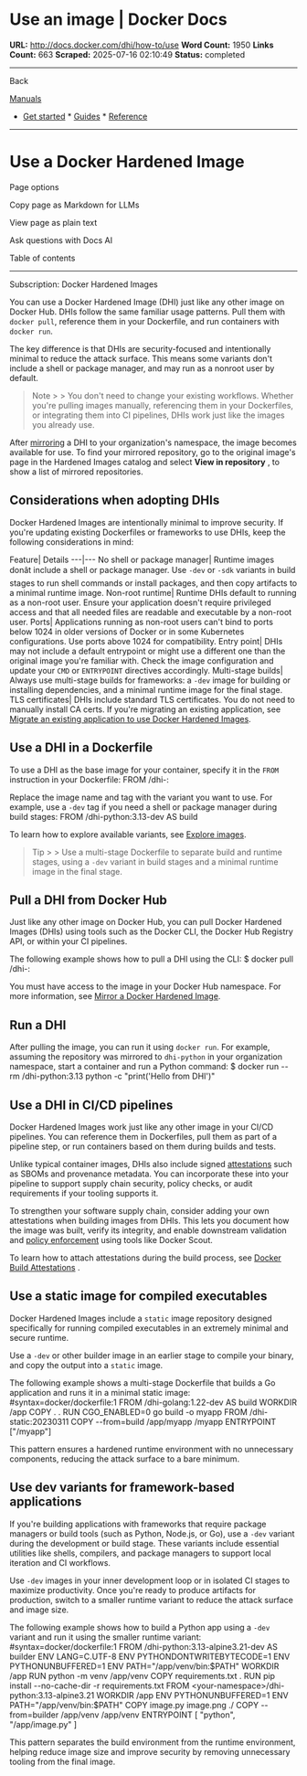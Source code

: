 # Use an image | Docker Docs

**URL:** http://docs.docker.com/dhi/how-to/use
**Word Count:** 1950
**Links Count:** 663
**Scraped:** 2025-07-16 02:10:49
**Status:** completed

---

Back

[Manuals](https://docs.docker.com/manuals/)

  * [Get started](http://docs.docker.com/get-started/)   * [Guides](http://docs.docker.com/guides/)   * [Reference](http://docs.docker.com/reference/)

* * *

# Use a Docker Hardened Image

Page options

Copy page as Markdown for LLMs

View page as plain text

Ask questions with Docs AI

Table of contents

* * *

Subscription: Docker Hardened Images

You can use a Docker Hardened Image \(DHI\) just like any other image on Docker Hub. DHIs follow the same familiar usage patterns. Pull them with `docker pull`, reference them in your Dockerfile, and run containers with `docker run`.

The key difference is that DHIs are security-focused and intentionally minimal to reduce the attack surface. This means some variants don't include a shell or package manager, and may run as a nonroot user by default.

> Note >  > You don't need to change your existing workflows. Whether you're pulling images manually, referencing them in your Dockerfiles, or integrating them into CI pipelines, DHIs work just like the images you already use.

After [mirroring](https://docs.docker.com/dhi/how-to/mirror/) a DHI to your organization's namespace, the image becomes available for use. To find your mirrored repository, go to the original image's page in the Hardened Images catalog and select **View in repository** , to show a list of mirrored repositories.

## Considerations when adopting DHIs

Docker Hardened Images are intentionally minimal to improve security. If you're updating existing Dockerfiles or frameworks to use DHIs, keep the following considerations in mind:

Feature| Details   ---|---   No shell or package manager| Runtime images donât include a shell or package manager. Use `-dev` or `-sdk` variants in build stages to run shell commands or install packages, and then copy artifacts to a minimal runtime image.   Non-root runtime| Runtime DHIs default to running as a non-root user. Ensure your application doesn't require privileged access and that all needed files are readable and executable by a non-root user.   Ports| Applications running as non-root users can't bind to ports below 1024 in older versions of Docker or in some Kubernetes configurations. Use ports above 1024 for compatibility.   Entry point| DHIs may not include a default entrypoint or might use a different one than the original image you're familiar with. Check the image configuration and update your `CMD` or `ENTRYPOINT` directives accordingly.   Multi-stage builds| Always use multi-stage builds for frameworks: a `-dev` image for building or installing dependencies, and a minimal runtime image for the final stage.   TLS certificates| DHIs include standard TLS certificates. You do not need to manually install CA certs.      If you're migrating an existing application, see [Migrate an existing application to use Docker Hardened Images](https://docs.docker.com/dhi/how-to/migrate/).

## Use a DHI in a Dockerfile

To use a DHI as the base image for your container, specify it in the `FROM` instruction in your Dockerfile:               FROM <your-namespace>/dhi-<image>:<tag>

Replace the image name and tag with the variant you want to use. For example, use a `-dev` tag if you need a shell or package manager during build stages:               FROM <your-namespace>/dhi-python:3.13-dev AS build

To learn how to explore available variants, see [Explore images](https://docs.docker.com/dhi/how-to/explore/).

> Tip >  > Use a multi-stage Dockerfile to separate build and runtime stages, using a `-dev` variant in build stages and a minimal runtime image in the final stage.

## Pull a DHI from Docker Hub

Just like any other image on Docker Hub, you can pull Docker Hardened Images \(DHIs\) using tools such as the Docker CLI, the Docker Hub Registry API, or within your CI pipelines.

The following example shows how to pull a DHI using the CLI:               $ docker pull <your-namespace>/dhi-<image>:<tag>     

You must have access to the image in your Docker Hub namespace. For more information, see [Mirror a Docker Hardened Image](https://docs.docker.com/dhi/how-to/mirror/).

## Run a DHI

After pulling the image, you can run it using `docker run`. For example, assuming the repository was mirrored to `dhi-python` in your organization namespace, start a container and run a Python command:               $ docker run --rm <your-namespace>/dhi-python:3.13 python -c "print('Hello from DHI')"     

## Use a DHI in CI/CD pipelines

Docker Hardened Images work just like any other image in your CI/CD pipelines. You can reference them in Dockerfiles, pull them as part of a pipeline step, or run containers based on them during builds and tests.

Unlike typical container images, DHIs also include signed [attestations](https://docs.docker.com/dhi/core-concepts/attestations/) such as SBOMs and provenance metadata. You can incorporate these into your pipeline to support supply chain security, policy checks, or audit requirements if your tooling supports it.

To strengthen your software supply chain, consider adding your own attestations when building images from DHIs. This lets you document how the image was built, verify its integrity, and enable downstream validation and [policy enforcement](https://docs.docker.com/dhi/how-to/policies/) using tools like Docker Scout.

To learn how to attach attestations during the build process, see [Docker Build Attestations](https://docs.docker.com/build/metadata/attestations/) .

## Use a static image for compiled executables

Docker Hardened Images include a `static` image repository designed specifically for running compiled executables in an extremely minimal and secure runtime.

Use a `-dev` or other builder image in an earlier stage to compile your binary, and copy the output into a `static` image.

The following example shows a multi-stage Dockerfile that builds a Go application and runs it in a minimal static image:               #syntax=docker/dockerfile:1          FROM <your-namespace>/dhi-golang:1.22-dev AS build     WORKDIR /app     COPY . .     RUN CGO_ENABLED=0 go build -o myapp          FROM <your-namespace>/dhi-static:20230311     COPY --from=build /app/myapp /myapp     ENTRYPOINT ["/myapp"]

This pattern ensures a hardened runtime environment with no unnecessary components, reducing the attack surface to a bare minimum.

## Use dev variants for framework-based applications

If you're building applications with frameworks that require package managers or build tools \(such as Python, Node.js, or Go\), use a `-dev` variant during the development or build stage. These variants include essential utilities like shells, compilers, and package managers to support local iteration and CI workflows.

Use `-dev` images in your inner development loop or in isolated CI stages to maximize productivity. Once you're ready to produce artifacts for production, switch to a smaller runtime variant to reduce the attack surface and image size.

The following example shows how to build a Python app using a `-dev` variant and run it using the smaller runtime variant:               #syntax=docker/dockerfile:1          FROM <your-namespace>/dhi-python:3.13-alpine3.21-dev AS builder          ENV LANG=C.UTF-8     ENV PYTHONDONTWRITEBYTECODE=1     ENV PYTHONUNBUFFERED=1     ENV PATH="/app/venv/bin:$PATH"          WORKDIR /app          RUN python -m venv /app/venv     COPY requirements.txt .          RUN pip install --no-cache-dir -r requirements.txt          FROM <your-namespace>/dhi-python:3.13-alpine3.21          WORKDIR /app          ENV PYTHONUNBUFFERED=1     ENV PATH="/app/venv/bin:$PATH"          COPY image.py image.png ./     COPY --from=builder /app/venv /app/venv          ENTRYPOINT [ "python", "/app/image.py" ]

This pattern separates the build environment from the runtime environment, helping reduce image size and improve security by removing unnecessary tooling from the final image.